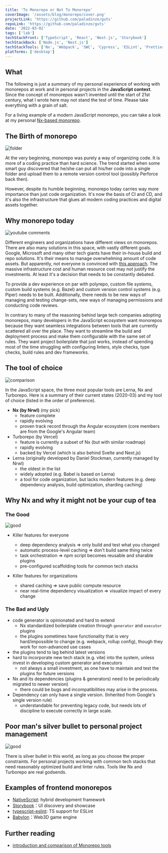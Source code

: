 ```yaml
---
title: 'To Monorepo or Not To Monorepo'
coverImage: '/assets/blog/monorepo/cover.png'
projectLink: 'https://github.com/paladinze/guts'
repoLink: 'https://github.com/paladinze/guts'
date: '2022-03-02'
tags: ['lab']
techStackFront: ['TypeScript', 'React', 'Next.js', 'Storybook']
techStackBack: ['Node.js', 'Nest.js']
techStackTools: ['Nx', 'Webpack', 'SWC', 'Cypress', 'ESLint', 'Prettier']
platforms: ['desktop']
---
```


## What
The following is just a summary of my personal experience of working with monorepos at work and in personal projects in the **JavaScript context**. Since the concept of monorepos wasn't invented until the start of 21st century, what I wrote here may not stand the test of time. Please take everything with a grain of salt.

For a living example of a modern JavaScript monorepo, you can take a look at my personal [Nx-based monorepo](https://github.com/paladinze/guts).

## The Birth of monorepo
![folder](/assets/blog/monorepo/folder.png)

At the very beginning, monorepo was purely a way of organizing code. It is more of a coding practice than hard science. The trend started when some smart guy discovered that he/she can put all his/her code into a single folder and upload them to a remote version control tool (possibly Perforce back then). 

However, despite its humble beginning, monorepo today carries way more importance than just code organization. It's now the basis of CI and CD, and it's also the infrastructure that glues all modern coding practices and digital assets together.

## Why monorepo today
![youtube comments](/assets/blog/monorepo/comment.png)

Different engineers and organizations have different views on monorepos. There are also many solutions in this space, with vastly different goals. Google, Microsoft and many other tech giants have their in-house build and repo solutions. It's their means to manage overwhelming amount of code assets. But apparently, not everyone is convinced with [this approach](https://youtu.be/W71BTkUbdqE). The massive infrastructure cost and human resource cost may not justify the investments. At least it's a decision that needs to be constantly debated.

To provide a dev experience on par with polyrepo, custom file systems, custom build systems (e.g. Bazel) and custom version control systems (e.g. Piper) needs to be built. Additionally, there needs to be new ways of managing and testing change-sets, new ways of managing permissions and conducting code reviews.

In contrary to many of the reasoning behind large tech companies adopting monorepos, many developers in the JavaScript ecosystem want monorepos because they want seamless integrations between tools that are currently scattered all over the place. They want to streamline the build and deployment process and make them configurable with the same set of rules. They want project boilerplate that just works, instead of spending most of the time struggling with configuring linters, style checks, type checks, build rules and dev frameworks.

## The tool of choice
![comparison](/assets/blog/monorepo/comparison2.png)

In the JavaScript space, the three most popular tools are Lerna, Nx and Turborepo. Here is a summary of their current states (2020-03) and my tool of choice (listed in the order of preference).

- **Nx (by Nrwl)** (my pick)
  - feature complete
  - rapidly evolving
  - proven track record through the Angular ecosystem (core members are from the Google's Angular team)
- Turborepo (by Vercel)
  - feature is currently a subset of Nx (but with similar roadmap) 
  - rapidly evolving
  - backed by Vercel (which is also behind Svelte and Next.js)
- Lerna (originally developed by Daniel Stockman, currently managed by Nrwl)
  - the oldest in the list
  - widely adopted (e.g. Babel is based on Lerna)
  - a tool for code organization, but lacks modern features (e.g. deep dependency analysis, build optimization, sharding caching)


## Why Nx and why it might not be your cup of tea

### The Good
![good](/assets/blog/monorepo/dep-analysis.jpeg)

- Killer features for everyone
  - deep dependency analysis => only build and test what you changed
  - automatic process-level caching => don't build same thing twice
  - task orchestration => npm script becomes reusable and sharable plugins
  - pre-configured scaffolding tools for common tech stacks 

- Killer features for organizations
  - shared caching => save public compute resource
  - near real-time dependency visualization => visualize impact of every change

### The Bad and Ugly
- code generator is opinionated and hard to extend
  - Nx standardized boilerplate creation through `generator` and `executor` plugins
  - the plugins sometimes have functionality that is very hard/impossible to change (e.g. webpack, rollup config), though they work for non-advanced use cases
- the plugins tend to lag behind latest versions
- hard to incorporate new tech stack (e.g. vite) into the system, unless invest in developing custom generator and executors
  - not always a small investment, as one have to maintain and test the plugins for future versions
- Nx and its dependencies (plugins & generators) need to be periodically migrated to newer version)
  - there could be bugs and incompatibilities may arise in the process.
- Dependency can only have a single version. (Inherited from Google's single version rule)
  - understandable for preventing legacy code, but needs lots of discipline to execute correctly in large scale.

## Poor man's silver bullet to personal project management

![good](/assets/blog/monorepo/silver-bullet.jpeg)

There is silver bullet in this world, as long as you choose the proper constraints. For personal projects working with common tech stacks that need reasonably optimized build and linter rules. Tools like Nx and Turborepo are real godsends.  


## Examples of frontend monorepos
- [NativeScript](https://github.com/NativeScript/NativeScript): hybrid development framework
- [Storybook](https://github.com/storybookjs/storybook)：UI discovery and showcase
- [typescript-eslint](https://github.com/typescript-eslint/typescript-eslint): TS support for ESLint
- [Babylon](https://github.com/BabylonJS/Babylon.js)：Web3D game engine

## Further reading
- [introduction and comparison of Monorepo tools](https://monorepo.tools/)
